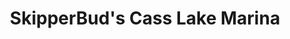 ---
title: "SkipperBud's Cass Lake Marina"
url: /waterford/skipperbuds-cass-lake-marina/
shop: boat
---